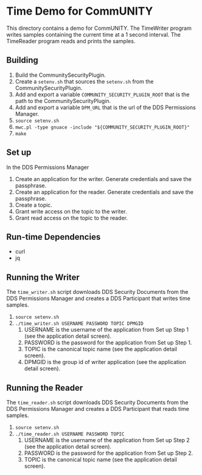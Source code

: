 # Time Demo for CommUNITY

This directory contains a demo for CommUNITY.
The TimeWriter program writes samples containing the current time at a 1 second interval.
The TimeReader program reads and prints the samples.

## Building

1. Build the CommunitySecurityPlugin.
2. Create a `setenv.sh` that sources the `setenv.sh` from the CommunitySecurityPlugin.
3. Add and export a variable `COMMUNITY_SECURITY_PLUGIN_ROOT` that is the path to the CommunitySecurityPlugin.
4. Add and export a variable `DPM_URL` that is the url of the DDS Permissions Manager.
5. `source setenv.sh`
6. `mwc.pl -type gnuace -include "${COMMUNITY_SECURITY_PLUGIN_ROOT}"`
7. `make`

## Set up

In the DDS Permissions Manager

1. Create an application for the writer.  Generate credentials and save the passphrase.
2. Create an application for the reader.  Generate credentials and save the passphrase.
3. Create a topic.
4. Grant write access on the topic to the writer.
5. Grant read access on the topic to the reader.

## Run-time Dependencies

* curl
* jq

## Running the Writer

The `time_writer.sh` script downloads DDS Security Documents from the DDS Permissions Manager and creates a DDS Participant that writes time samples.

1. `source setenv.sh`
2. `./time_writer.sh USERNAME PASSWORD TOPIC DPMGID`
   1. USERNAME is the username of the application from Set up Step 1 (see the application detail screen).
   2. PASSWORD is the password for the application from Set up Step 1.
   3. TOPIC is the canonical topic name (see the application detail screen).
   4. DPMGID is the group id of writer application (see the application detail screen).

## Running the Reader

The `time_reader.sh` script downloads DDS Security Documents from the DDS Permissions Manager and creates a DDS Participant that reads time samples.

1. `source setenv.sh`
2. `./time_reader.sh USERNAME PASSWORD TOPIC`
   1. USERNAME is the username of the application from Set up Step 2 (see the application detail screen).
   2. PASSWORD is the password for the application from Set up Step 2.
   3. TOPIC is the canonical topic name (see the application detail screen).
